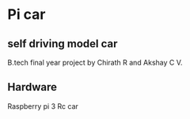 # Pi car

## self driving model car

B.tech final year project by Chirath R and Akshay C V.

## Hardware

Raspberry pi 3
Rc car

